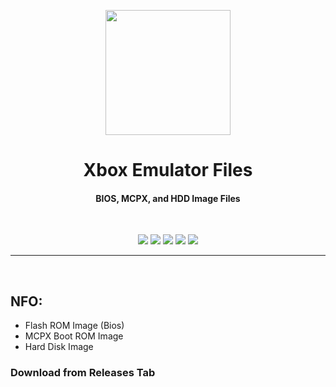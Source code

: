 <p align="center"><img src="https://github.com/K3V1991/Xbox-Emulator-Files/blob/main/Xbox.png" width="200"></a>
<h1 align="center"><b>Xbox Emulator Files</b></h1>
<h4 align="center">BIOS, MCPX, and HDD Image Files</h4>
<br />

<p align="center">
<img src="https://img.shields.io/github/downloads/K3V1991/Xbox-Emulator-Files/total?color=sucess&style=for-the-badge" /></a>
<a href="https://liberapay.com/K3V1991" alt="LiberaPay"><img src="https://img.shields.io/badge/Liberapay-F6C915?style=for-the-badge&logo=liberapay&logoColor=black" /></a>
<a href="https://ko-fi.com/k3v1991" alt="Ko-fi"><img src="https://img.shields.io/badge/Ko--fi-F16061?style=for-the-badge&logo=ko-fi&logoColor=white" /></a>
<a href="https://www.paypal.com/cgi-bin/webscr?cmd=_s-xclick&hosted_button_id=HW8B98TVDLKWA" alt="PayPal"><img src="https://img.shields.io/badge/PayPal-00457C?style=for-the-badge&logo=paypal&logoColor=white" /></a>
<a href="https://github.com/K3V1991/Donate-Crypto/blob/main/README.md" alt="Crypto"><img src="https://img.shields.io/badge/Bitcoin-000?style=for-the-badge&logo=bitcoin&logoColor=white" /></a>
</p>
<hr />
<br />

## NFO:
* Flash ROM Image (Bios)
* MCPX Boot ROM Image
* Hard Disk Image

<h3>Download from Releases Tab</h3>
